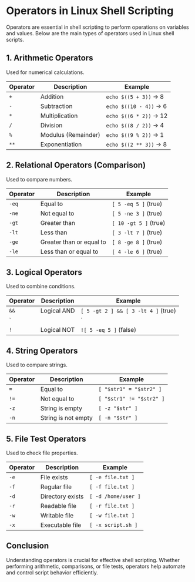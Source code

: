 # Operators in Linux Shell Scripting

Operators are essential in shell scripting to perform operations on variables and values. Below are the main types of operators used in Linux shell scripts.

## 1. Arithmetic Operators
Used for numerical calculations.

| Operator | Description | Example |
|----------|-------------|----------|
| `+` | Addition | `echo $((5 + 3))` → 8 |
| `-` | Subtraction | `echo $((10 - 4))` → 6 |
| `*` | Multiplication | `echo $((6 * 2))` → 12 |
| `/` | Division | `echo $((8 / 2))` → 4 |
| `%` | Modulus (Remainder) | `echo $((9 % 2))` → 1 |
| `**` | Exponentiation | `echo $((2 ** 3))` → 8 |

## 2. Relational Operators (Comparison)
Used to compare numbers.

| Operator | Description | Example |
|----------|-------------|----------|
| `-eq` | Equal to | `[ 5 -eq 5 ]` (true) |
| `-ne` | Not equal to | `[ 5 -ne 3 ]` (true) |
| `-gt` | Greater than | `[ 10 -gt 5 ]` (true) |
| `-lt` | Less than | `[ 3 -lt 7 ]` (true) |
| `-ge` | Greater than or equal to | `[ 8 -ge 8 ]` (true) |
| `-le` | Less than or equal to | `[ 4 -le 6 ]` (true) |

## 3. Logical Operators
Used to combine conditions.

| Operator | Description | Example |
|----------|-------------|----------|
| `&&` | Logical AND | `[ 5 -gt 2 ] && [ 3 -lt 4 ]` (true) |
| `||` | Logical OR | `[ 5 -gt 10 ] || [ 2 -lt 4 ]` (true) |
| `!` | Logical NOT | `![ 5 -eq 5 ]` (false) |

## 4. String Operators
Used to compare strings.

| Operator | Description | Example |
|----------|-------------|----------|
| `=` | Equal to | `[ "$str1" = "$str2" ]` |
| `!=` | Not equal to | `[ "$str1" != "$str2" ]` |
| `-z` | String is empty | `[ -z "$str" ]` |
| `-n` | String is not empty | `[ -n "$str" ]` |

## 5. File Test Operators
Used to check file properties.

| Operator | Description | Example |
|----------|-------------|----------|
| `-e` | File exists | `[ -e file.txt ]` |
| `-f` | Regular file | `[ -f file.txt ]` |
| `-d` | Directory exists | `[ -d /home/user ]` |
| `-r` | Readable file | `[ -r file.txt ]` |
| `-w` | Writable file | `[ -w file.txt ]` |
| `-x` | Executable file | `[ -x script.sh ]` |

## Conclusion
Understanding operators is crucial for effective shell scripting. Whether performing arithmetic, comparisons, or file tests, operators help automate and control script behavior efficiently.
